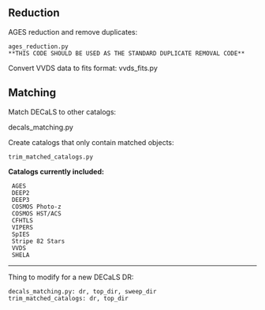 ## Reduction

AGES reduction and remove duplicates:

    ages_reduction.py
    **THIS CODE SHOULD BE USED AS THE STANDARD DUPLICATE REMOVAL CODE** 

Convert VVDS data to fits format: 
     vvds_fits.py


## Matching

Match DECaLS to other catalogs: 

   decals_matching.py

Create catalogs that only contain matched objects: 

    trim_matched_catalogs.py

__Catalogs currently included:__ 

     AGES
     DEEP2
     DEEP3
     COSMOS Photo-z
     COSMOS HST/ACS
     CFHTLS
     VIPERS
     SpIES
     Stripe 82 Stars
     VVDS
     SHELA

---------------------------------------------------------------------------
Thing to modify for a new DECaLS DR: 

    decals_matching.py: dr, top_dir, sweep_dir 
    trim_matched_catalogs: dr, top_dir 

